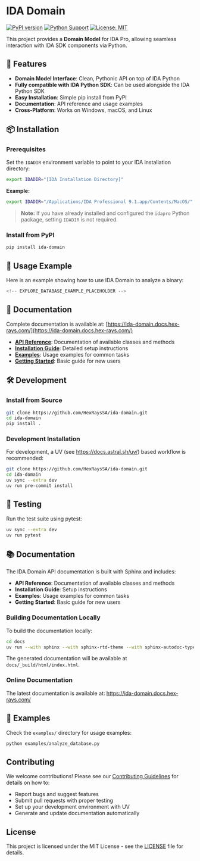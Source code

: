 # IDA Domain

[![PyPI version](https://badge.fury.io/py/ida-domain.svg)](https://badge.fury.io/py/ida-domain)
[![Python Support](https://img.shields.io/pypi/pyversions/ida-domain.svg)](https://pypi.org/project/ida-domain/)
[![License: MIT](https://img.shields.io/badge/License-MIT-yellow.svg)](https://opensource.org/licenses/MIT)

This project provides a **Domain Model** for IDA Pro, allowing seamless interaction with IDA SDK components via Python.

## 🚀 Features

- **Domain Model Interface**: Clean, Pythonic API on top of IDA Python
- **Fully compatible with IDA Python SDK**: Can be used alongside the IDA Python SDK
- **Easy Installation**: Simple pip install from PyPI
- **Documentation**: API reference and usage examples
- **Cross-Platform**: Works on Windows, macOS, and Linux

## 📦 Installation

### Prerequisites

Set the `IDADIR` environment variable to point to your IDA installation directory:

```bash
export IDADIR="[IDA Installation Directory]"
```

**Example:**
```bash
export IDADIR="/Applications/IDA Professional 9.1.app/Contents/MacOS/"
```

> **Note:** If you have already installed and configured the `idapro` Python package, setting `IDADIR` is not required.

### Install from PyPI

```bash
pip install ida-domain
```

## 🎯 Usage Example

Here is an example showing how to use IDA Domain to analyze a binary:

```python
<!-- EXPLORE_DATABASE_EXAMPLE_PLACEHOLDER -->
```

## 📖 Documentation

Complete documentation is available at: [https://ida-domain.docs.hex-rays.com/](https://ida-domain.docs.hex-rays.com/)

- **[API Reference](https://ida-domain.docs.hex-rays.com/api.html)**: Documentation of available classes and methods
- **[Installation Guide](https://ida-domain.docs.hex-rays.com/installation.html)**: Detailed setup instructions
- **[Examples](https://ida-domain.docs.hex-rays.com/examples.html)**: Usage examples for common tasks
- **[Getting Started](https://ida-domain.docs.hex-rays.com/installation.html)**: Basic guide for new users

<!-- GITHUB_ONLY_START -->

## 🛠️ Development

### Install from Source

```bash
git clone https://github.com/HexRaysSA/ida-domain.git
cd ida-domain
pip install .
```

### Development Installation

For development, a UV (see https://docs.astral.sh/uv/) based workflow is recommended:

```bash
git clone https://github.com/HexRaysSA/ida-domain.git
cd ida-domain
uv sync --extra dev
uv run pre-commit install
```

## 🧪 Testing

Run the test suite using pytest:

```bash
uv sync --extra dev
uv run pytest
```

## 📚 Documentation

The IDA Domain API documentation is built with Sphinx and includes:

- **API Reference**: Documentation of available classes and methods
- **Installation Guide**: Setup instructions
- **Examples**: Usage examples for common tasks
- **Getting Started**: Basic guide for new users

### Building Documentation Locally

To build the documentation locally:

```bash
cd docs
uv run --with sphinx --with sphinx-rtd-theme --with sphinx-autodoc-typehints make html
```

The generated documentation will be available at `docs/_build/html/index.html`.

### Online Documentation

The latest documentation is available at: https://ida-domain.docs.hex-rays.com/

## 📝 Examples

Check the `examples/` directory for usage examples:

```bash
python examples/analyze_database.py
```

## Contributing

We welcome contributions! Please see our [Contributing Guidelines](CONTRIBUTING.md) for details on how to:

- Report bugs and suggest features
- Submit pull requests with proper testing
- Set up your development environment with UV
- Generate and update documentation automatically

<!-- GITHUB_ONLY_END -->

## License

This project is licensed under the MIT License - see the [LICENSE](LICENSE) file for details.
